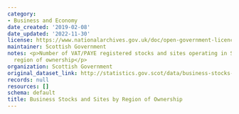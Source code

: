 ```yaml
---
category:
- Business and Economy
date_created: '2019-02-08'
date_updated: '2022-11-30'
license: https://www.nationalarchives.gov.uk/doc/open-government-licence/version/3/
maintainer: Scottish Government
notes: <p>Number of VAT/PAYE registered stocks and sites operating in Scotland by
  region of ownership</p>
organization: Scottish Government
original_dataset_link: http://statistics.gov.scot/data/business-stocks-and-sites-by-region-of-ownership
records: null
resources: []
schema: default
title: Business Stocks and Sites by Region of Ownership
---
```

